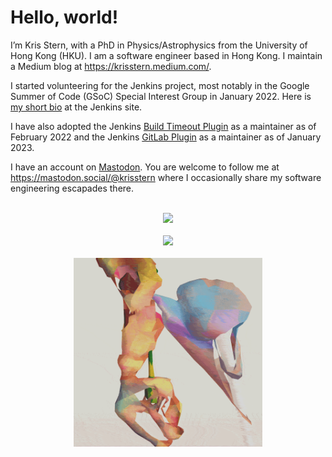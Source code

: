 # Hello, world!
I’m Kris Stern, with a PhD in Physics/Astrophysics from the University of Hong Kong (HKU). I am a software engineer based in Hong Kong. I maintain a Medium blog at https://krisstern.medium.com/.

I started volunteering for the Jenkins project, most notably in the Google Summer of Code (GSoC) Special Interest Group in January 2022. Here is [my short bio](https://www.jenkins.io/blog/authors/krisstern/) at the Jenkins site.

I have also adopted the Jenkins [Build Timeout Plugin](https://github.com/jenkinsci/build-timeout-plugin) as a maintainer as of February 2022 and the Jenkins [GitLab Plugin](https://github.com/jenkinsci/gitlab-plugin) as a maintainer as of January 2023. 

<!-- As of August 2022, I have also started a side project to satisfy my interest in modern physics called the "Physics Vault". More details can be found at the GitHub Pages site at [https://physics-vault.github.io/](https://physics-vault.github.io/). This focuses primarily on my journey as I work through some undergraduate/graduate level textbooks on modern physics, including the problem sets. -->

I have an account on [Mastodon](https://mastodon.social/). You are welcome to follow me at https://mastodon.social/@krisstern where I occasionally share my software engineering escapades there. 

<br />

<!-- ![Kris's GitHub Stats](https://github-readme-stats.vercel.app/api?username=krisstern&count_private=true&show_icons=true&theme=gruvbox) -->
<div align="center">
  <picture>
    <source
      srcset="https://github-readme-stats.vercel.app/api?username=krisstern&count_private=true&show_icons=true&theme=gruvbox"
      media="(prefers-color-scheme: dark)"
    />
    <source
      srcset="https://github-readme-stats.vercel.app/api?username=krisstern&count_private=true&show_icons=true&theme=gruvbox_light"
      media="(prefers-color-scheme: light), (prefers-color-scheme: no-preference)"
    />
    <img src="https://github-readme-stats.vercel.app/api?username=krisstern&show_icons=true" />
  </picture>
</div>

<br />

<!-- [![Kris's GitHub Streak](https://streak-stats.demolab.com/?user=krisstern&theme=gruvbox)](https://git.io/streak-stats) -->
<div align="center">
  <picture>
    <source
      srcset="https://streak-stats.demolab.com/?user=krisstern&theme=gruvbox"
      media="(prefers-color-scheme: dark)"
    />
    <source
      srcset="https://streak-stats.demolab.com/?user=krisstern&theme=gruvbox_light"
      media="(prefers-color-scheme: light), (prefers-color-scheme: no-preference)"
    />
    <img src="https://streak-stats.demolab.com/?user=krisstern" />
  </picture>
</div>

<br />
 
<div align="center">
  <img src="https://raw.githubusercontent.com/krisstern/krisstern/main/andrew_benson_art.gif" width="60%" height="60%">
</div>

<!---
krisstern/krisstern is a ✨ special ✨ repository because its `README.md` (this file) appears on your GitHub profile.
You can click the Preview link to take a look at your changes.
--->
